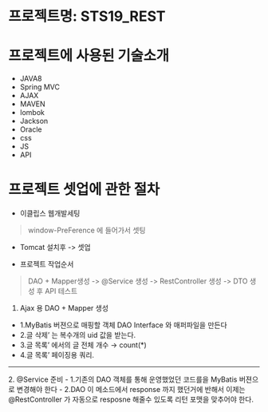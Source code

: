 # 프로젝트명: STS19_REST

# 프로젝트에 사용된 기술소개
* JAVA8
* Spring MVC
* AJAX
* MAVEN
* lombok
* Jackson
* Oracle
* css
* JS
* API

# 프로젝트 셋업에 관한 절차
* 이클립스 웹개발세팅
 >  window-PreFerence 에 들어가서 셋팅

*  Tomcat 설치후 -> 셋업

* 프로젝트 작업순서
 > DAO + Mapper생성 -> @Service 생성 -> RestController 생성 -> DTO 생성 후 API 테스트

1. Ajax 용 DAO + Mapper 생성
- 1.MyBatis 버젼으로 매핑할 객체 DAO Interface 와 매퍼파일을 만든다
- 2.글 삭제’ 는  복수개의 uid 값을 받는다.
- 3.글 목록’ 에서의 글 전체 개수 → count(*) 
- 4.글 목록’ 페이징용 쿼리.  
<hr>
2. @Service 준비
- 1.기존의 DAO 객체를 통해 운영했었던 코드를을 MyBatis 버젼으로 변경해야 한다
- 2.DAO 이 메소드에서 response 까지 했던거에 반해서 이제는 @RestController 가 자동으로 resposne 해줄수 있도록 리턴 포맷을 맞추어야 한다.





